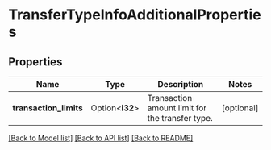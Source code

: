 # TransferTypeInfoAdditionalProperties

## Properties

Name | Type | Description | Notes
------------ | ------------- | ------------- | -------------
**transaction_limits** | Option<**i32**> | Transaction amount limit for the transfer type. | [optional]

[[Back to Model list]](../README.md#documentation-for-models) [[Back to API list]](../README.md#documentation-for-api-endpoints) [[Back to README]](../README.md)



